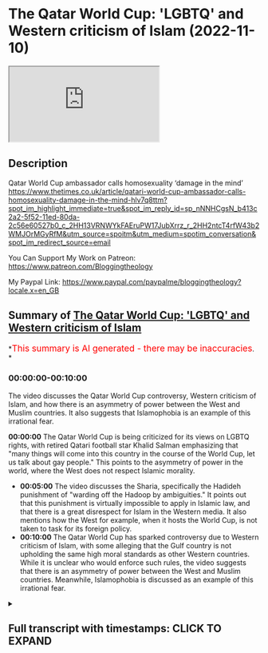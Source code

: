 # The Qatar World Cup: 'LGBTQ' and Western criticism of Islam (2022-11-10)

<iframe loading='lazy' allow='autoplay' src='https://www.youtube.com/embed/BGBKp6fNb18'></iframe>

## Description

Qatar World Cup ambassador calls homosexuality ‘damage in the mind’ <https://www.thetimes.co.uk/article/qatari-world-cup-ambassador-calls-homosexuality-damage-in-the-mind-hlv7q8ttm?spot_im_highlight_immediate=true&spot_im_reply_id=sp_nNNHCgsN_b413c2a2-5f52-11ed-80da-2c56e60527b0_c_2HH13VRNWYkFAEruPW17JubXrrz_r_2HH2ntcT4rfW43b2WMJOrMGyRfM&utm_source=spoitm&utm_medium=spotim_conversation&spot_im_redirect_source=email>

You Can Support My Work on Patreon:
<https://www.patreon.com/Bloggingtheology>

My Paypal Link:
<https://www.paypal.com/paypalme/bloggingtheology?locale.x=en_GB>

## Summary of [The Qatar World Cup: 'LGBTQ' and Western criticism of Islam](https://www.youtube.com/watch?v=BGBKp6fNb18)

\*<span style="color:red; font-size:125%">This summary is AI generated - there may be inaccuracies</span>. \*

### <a onclick="modifyYTiframeseektime('0')">00:00:00-00:10:00</a>

The video discusses the Qatar World Cup controversy, Western criticism of Islam, and how there is an asymmetry of power between the West and Muslim countries. It also suggests that Islamophobia is an example of this irrational fear.

**<a onclick="modifyYTiframeseektime('0')">00:00:00</a>** The Qatar World Cup is being criticized for its views on LGBTQ rights, with retired Qatari football star Khalid Salman emphasizing that "many things will come into this country in the course of the World Cup, let us talk about gay people." This points to the asymmetry of power in the world, where the West does not respect Islamic morality.

*   **<a onclick="modifyYTiframeseektime('300')">00:05:00</a>** The video discusses the Sharia, specifically the Hadideh punishment of "warding off the Hadoop by ambiguities." It points out that this punishment is virtually impossible to apply in Islamic law, and that there is a great disrespect for Islam in the Western media. It also mentions how the West for example, when it hosts the World Cup, is not taken to task for its foreign policy.
*   **<a onclick="modifyYTiframeseektime('600')">00:10:00</a>** The Qatar World Cup has sparked controversy due to Western criticism of Islam, with some alleging that the Gulf country is not upholding the same high moral standards as other Western countries. While it is unclear who would enforce such rules, the video suggests that there is an asymmetry of power between the West and Muslim countries. Meanwhile, Islamophobia is discussed as an example of this irrational fear.

<details><summary><h2>Full transcript with timestamps: CLICK TO EXPAND</h2></summary>

<a onclick="modifyYTiframeseektime('3')">0:00:03</a> I notice from media reports that there's a growing
chorus of voices in the west criticizing Qatar <a onclick="modifyYTiframeseektime('11')">0:00:11</a> which is hosting the World Cup which is due to
take place very shortly for example the London <a onclick="modifyYTiframeseektime('17')">0:00:17</a> Times reports and I quote an official Ambassador
for the football World Cup in Qatar has described <a onclick="modifyYTiframeseektime('25')">0:00:25</a> homosexuality as a form of quote damage in the
mind during a German television interview before <a onclick="modifyYTiframeseektime('33')">0:00:33</a> he was swiftly cut off by a media advisor the
Arab state where homosexuality is punishable <a onclick="modifyYTiframeseektime('41')">0:00:41</a> by up to three years in prison has struggled to
fend off criticism of its record on LGBTQ rights <a onclick="modifyYTiframeseektime('50')">0:00:50</a> Khalid Salman a retired Qatari football star who
is one of the ambassadors for the World Cup has <a onclick="modifyYTiframeseektime('57')">0:00:57</a> underscored this tension with his remarks on
gay rights in an interview with ZDF a German <a onclick="modifyYTiframeseektime('65')">0:01:05</a> public broadcaster Salman 60 acknowledged
that quote many things will come into this <a onclick="modifyYTiframeseektime('72')">0:01:12</a> country in the course of the World Cup let
us talk about gay people for example he said <a onclick="modifyYTiframeseektime('79')">0:01:19</a> the most important thing is that everyone accepts
they are coming here and they would have to accept <a onclick="modifyYTiframeseektime('86')">0:01:26</a> our rules unquote and the times continues he added
that he was worried Qatari children might see gay <a onclick="modifyYTiframeseektime('95')">0:01:35</a> men and learn quote something that is not good
unquote asked why homosexuality was banned in his <a onclick="modifyYTiframeseektime('103')">0:01:43</a> country Salman said it was Haram an Arabic term
meaning forbidden under Islamic law now this is <a onclick="modifyYTiframeseektime('112')">0:01:52</a> very interesting and there's been a whole rash
of Articles BBC Guardian the Times and many <a onclick="modifyYTiframeseektime('118')">0:01:58</a> other media platforms criticizing Qatar for
its views on so-called LGBTQ rights and this <a onclick="modifyYTiframeseektime('128')">0:02:08</a> struck me as particularly significant what does
it tell us about what's going on in the world well <a onclick="modifyYTiframeseektime('134')">0:02:14</a> firstly it tells us that the West believes it's
right and Superior in the secular liberal value <a onclick="modifyYTiframeseektime('142')">0:02:22</a> system that it has and that everywhere else in the
world especially Muslim countries must follow the <a onclick="modifyYTiframeseektime('149')">0:02:29</a> West and do as the West does in its ever changing
ever evolving value system could never stays <a onclick="modifyYTiframeseektime('156')">0:02:36</a> still for long there's always a new moral code
and new attitudes and no new mores that we in <a onclick="modifyYTiframeseektime('162')">0:02:42</a> the west are expected to adopt and everywhere else
by extension must also accept and this this <a onclick="modifyYTiframeseektime('169')">0:02:49</a> points to the asymmetry of power in the world
of course but more seriously than that it suggests <a onclick="modifyYTiframeseektime('176')">0:02:56</a> that the West does not respect Islamic morality it
has completely ignored this I noticed this that <a onclick="modifyYTiframeseektime('183')">0:03:03</a> in the media reports the word Islam rarely appears
but the teaching of Islam is directly contradicted <a onclick="modifyYTiframeseektime('190')">0:03:10</a> and condemned repeatedly but what is this teaching
and I notice in the media at least as far as I <a onclick="modifyYTiframeseektime('196')">0:03:16</a> see it I rarely see an informed discussion of
exactly what Islamic law teaches on this subject <a onclick="modifyYTiframeseektime('202')">0:03:22</a> of homosexuality but just to scratch the surface
it's easy to find out there's plenty of resources <a onclick="modifyYTiframeseektime('209')">0:03:29</a> online and books that teach the truth about this
the first thing that's not seems to that people <a onclick="modifyYTiframeseektime('214')">0:03:34</a> in the west don't seem to realize that is there
is no agreed upon punishment for homosexual acts <a onclick="modifyYTiframeseektime('222')">0:03:42</a> for example the Hanafi school traditionally  has said that there is no capital punishment <a onclick="modifyYTiframeseektime('227')">0:03:47</a> for homosexual acts the often it's left
to the discretion of the judge the Qadi <a onclick="modifyYTiframeseektime('233')">0:03:53</a> for example the other scores that the hand
belief do mandate the death penalty for <a onclick="modifyYTiframeseektime('239')">0:03:59</a> homosexual acts this is true but the the the most
commonly followed score the hanafi score does not <a onclick="modifyYTiframeseektime('246')">0:04:06</a> but what are we talking about him sorry to get
a bit explicit and there's an explicit warning <a onclick="modifyYTiframeseektime('252')">0:04:12</a> here what are we talking about when we're
talking about homosexuality precisely well the <a onclick="modifyYTiframeseektime('257')">0:04:17</a> Sharia seems to be concerned in the main with
something in Arabic called you can look it up <a onclick="modifyYTiframeseektime('265')">0:04:25</a> what does it mean well an English equivalent a
translation will be sodomy that's what it's <a onclick="modifyYTiframeseektime('271')">0:04:31</a> concerned about this particular act now the Sharia
is concerned with public behavior and indeed <a onclick="modifyYTiframeseektime('279')">0:04:39</a> Salman himself said that the most important thing
is that everyone except they are coming here and <a onclick="modifyYTiframeseektime('284')">0:04:44</a> that they have to accept our rules and these
rules are public rules to do a behavior not <a onclick="modifyYTiframeseektime('292')">0:04:52</a> with private behavior this is a quite important
distinction that's explicitly recognized in Sharia <a onclick="modifyYTiframeseektime('299')">0:04:59</a> so to be a crime in an Islamic context Qatar
being an Islamic society in this in the sense that <a onclick="modifyYTiframeseektime('306')">0:05:06</a> it follows many aspects of the Sharia a particular
act has to be done in public this is when <a onclick="modifyYTiframeseektime('313')">0:05:13</a> it becomes a crime and be witnessed by four people
four upstanding witnesses so they can't themselves <a onclick="modifyYTiframeseektime('320')">0:05:20</a> have a criminal record or be a dubious character
and then they have to go to court and testify in <a onclick="modifyYTiframeseektime('327')">0:05:27</a> front of a judge that they witness said alleged
behavior taking place and the behavior itself the <a onclick="modifyYTiframeseektime('334')">0:05:34</a> act of penetration is what they have to see they
can't just see two people vaguely doing whatever <a onclick="modifyYTiframeseektime('338')">0:05:38</a> they have to witness the act itself in a court and
as I say there's no agreed punishment uh for this <a onclick="modifyYTiframeseektime('348')">0:05:48</a> now what is uh this is called uh the hadude
punishments and there's more to be said about <a onclick="modifyYTiframeseektime('354')">0:05:54</a> them and they apply to adultery uh homosexual
acts and and a cut just like one or two other <a onclick="modifyYTiframeseektime('360')">0:06:00</a> categories which we won't go into uh now but the
central principle in the application of hadude <a onclick="modifyYTiframeseektime('366')">0:06:06</a> punishments as they're called is maximizing Mercy
Mercy is the heart of this and this was clearly <a onclick="modifyYTiframeseektime('375')">0:06:15</a> formula it's not just a a modernist liberal kind
of humanitarian idea this was clearly formulated <a onclick="modifyYTiframeseektime('382')">0:06:22</a> in a Hadith this is a saying of the Prophet
Muhammad upon whom be peace and it was also <a onclick="modifyYTiframeseektime('389')">0:06:29</a> echoed by prominent companions among them his
wife Aisha and the calebs Umar and Ali and the <a onclick="modifyYTiframeseektime('397')">0:06:37</a> best attested version of this Hadith because there
are several versions is as follows in English ward <a onclick="modifyYTiframeseektime('403')">0:06:43</a> off the hadude from the Muslims as much as you all
can and if you find a way out for the person then <a onclick="modifyYTiframeseektime('412')">0:06:52</a> let them go for it is better for the authority
to ER in Mercy than to uh in punishment end <a onclick="modifyYTiframeseektime('420')">0:07:00</a> quote and within A Century Of The Prophet's death
Muslim Scholars have digested this Hadith into a <a onclick="modifyYTiframeseektime('428')">0:07:08</a> crucial legal Maxim or legal principle which is
as follows ward off the Hadoop by ambiguities <a onclick="modifyYTiframeseektime('435')">0:07:15</a> ward off the Hadoop by ambiguities so on the con
in so different from the Western perception of the <a onclick="modifyYTiframeseektime('443')">0:07:23</a> enthusiastic application of her dude laws you're
not supposed to you're supposed to find a way not <a onclick="modifyYTiframeseektime('449')">0:07:29</a> to implement them uh if possible to get people
off using whatever strategy can be employed so <a onclick="modifyYTiframeseektime('456')">0:07:36</a> as I say there is no agreed upon punishment it's
the act is supposed to take place in public there <a onclick="modifyYTiframeseektime('462')">0:07:42</a> have to be four witnesses and they have to testify
in court not three not two not one but four and <a onclick="modifyYTiframeseektime('470')">0:07:50</a> if there's just any three doesn't matter it cannot
cannot be brought to court so that is the first <a onclick="modifyYTiframeseektime('476')">0:07:56</a> thing I want to establish is actually virtually
impossible to implement Hudood punishments <a onclick="modifyYTiframeseektime('481')">0:08:01</a> in Islamic law given these quite strict criteria
and the bias in the law towards mercy rather than <a onclick="modifyYTiframeseektime('488')">0:08:08</a> severity I think that's an important point to
grasp and secondly I just want to also mention <a onclick="modifyYTiframeseektime('497')">0:08:17</a> how can I put this politely that there seems
to be a great disrespect towards Islam in the <a onclick="modifyYTiframeseektime('502')">0:08:22</a> Western media whether it be the conservative
media or the liberals secular media that there <a onclick="modifyYTiframeseektime('507')">0:08:27</a> seems to be a disinclination to accept that
other countries non-western countries like <a onclick="modifyYTiframeseektime('513')">0:08:33</a> Qatar and other Muslim majority countries have a
different value system the West perhaps needs to <a onclick="modifyYTiframeseektime('521')">0:08:41</a> realize that Muslims have very different views
on sexual morality especially homosexuality <a onclick="modifyYTiframeseektime('529')">0:08:49</a> and as a Muslim Khalid Salman this chap from Qatar
is is surely entitled to express his sincerely <a onclick="modifyYTiframeseektime('537')">0:08:57</a> held views and this is not a position that is
usually taken in the west uh we simply dismiss <a onclick="modifyYTiframeseektime('544')">0:09:04</a> Muslims and their faith whenever it contradicts uh
the latest secular liberal values and the problem <a onclick="modifyYTiframeseektime('552')">0:09:12</a> with these values is they're constantly changing
they seem to every 10 years or so or even more <a onclick="modifyYTiframeseektime('558')">0:09:18</a> quickly you'll get a new set of ideas and mores
and values uh that the West suddenly Embraces and <a onclick="modifyYTiframeseektime('566')">0:09:26</a> then it expects the rest of the world especially
Muslim countries to also accept these values and <a onclick="modifyYTiframeseektime('573')">0:09:33</a> if they don't accept them they can be punished
they can be threats and people are calling in the <a onclick="modifyYTiframeseektime('578')">0:09:38</a> West for a Qatar no longer to host the cup or that
it was a mistake to ever give them this because of <a onclick="modifyYTiframeseektime('585')">0:09:45</a> their so-called stance on lgbtq right rights but
other countries are not treated like this the West <a onclick="modifyYTiframeseektime('592')">0:09:52</a> for example when it hosts the World Cup are they
taken to task for their foreign policy for their <a onclick="modifyYTiframeseektime('598')">0:09:58</a> invasion of Muslim countries for the numerous
casualties and deaths resulting from these <a onclick="modifyYTiframeseektime('603')">0:10:03</a> invasions and wars that Western countries like
America Britain France Etc have been involved in <a onclick="modifyYTiframeseektime('611')">0:10:11</a> numerous Wars in recent years resulting in the
in the deaths of Untold numbers the very least <a onclick="modifyYTiframeseektime('618')">0:10:18</a> hundreds of thousands of Muslims have died that's
not mentioned Guantanamo Bay I mean the list is <a onclick="modifyYTiframeseektime('624')">0:10:24</a> rather long unfortunately are these countries held
to vary the highest moral standards when it comes <a onclick="modifyYTiframeseektime('630')">0:10:30</a> to awarding them uh you know the World Cup or any
other sporting event tennis or whatever they're <a onclick="modifyYTiframeseektime('636')">0:10:36</a> not are they and who would enforce it anyway
who would enforce uh these rules on America for <a onclick="modifyYTiframeseektime('642')">0:10:42</a> example or Britain it wouldn't be possible I would
imagine so uh this whole episode uh reeks suggests <a onclick="modifyYTiframeseektime('652')">0:10:52</a> um an asymmetry of power that the West being
at the moment at the moment the hegemonic uh <a onclick="modifyYTiframeseektime('659')">0:10:59</a> Power uh the center of gravity when it comes to
political cultural and economic power calls the <a onclick="modifyYTiframeseektime('666')">0:11:06</a> shots and it universalizes its morality it
says well we now believe in this latest uh <a onclick="modifyYTiframeseektime('673')">0:11:13</a> um alternative lifestyle as a human right and
therefore you Muslim countries and everyone else <a onclick="modifyYTiframeseektime('679')">0:11:19</a> must also accept it and if you don't accept it we
will punish you we will take away your rights to <a onclick="modifyYTiframeseektime('685')">0:11:25</a> act host sports or we will withdraw foreign
aid or we will sanction you or we'll apply <a onclick="modifyYTiframeseektime('690')">0:11:30</a> unofficial pressure on you which certain Western
governments it has been disclosed do do they they <a onclick="modifyYTiframeseektime('697')">0:11:37</a> do unofficially uh put very economic pressure
on people and political pressure on governments <a onclick="modifyYTiframeseektime('703')">0:11:43</a> to come into line with the laces Western View
so this whole issue of Qatar hosting the World <a onclick="modifyYTiframeseektime('710')">0:11:50</a> Cup has opened up this can of worms unfortunately
uh and the unwritten text the subtext seems to me <a onclick="modifyYTiframeseektime('718')">0:11:58</a> to be that Muslims can't be Muslims unless they
agree with the West's uh secular liberal ideology <a onclick="modifyYTiframeseektime('728')">0:12:08</a> we're also told at the same time that politics
and religion have nothing to do with sports no <a onclick="modifyYTiframeseektime('734')">0:12:14</a> no no no we must get no religion and faith and
these have nothing to do with sports which of <a onclick="modifyYTiframeseektime('739')">0:12:19</a> course is not true if the religion in question
is Islam and then the West comes in and starts <a onclick="modifyYTiframeseektime('747')">0:12:27</a> pointing fingers and making accusations and
this strikes me as very unfair and unbalanced <a onclick="modifyYTiframeseektime('753')">0:12:33</a> and discriminatory and dare I say using the words
often derided but nevertheless seems really really <a onclick="modifyYTiframeseektime('760')">0:12:40</a> opposite in this context the word is simple it
is islamophobia it's this kind of irrational <a onclick="modifyYTiframeseektime('766')">0:12:46</a> fear of Islam not really understanding what is
um actually teaches uh in detail and certainly <a onclick="modifyYTiframeseektime('773')">0:12:53</a> not respecting one of the great faiths of the
world and the fastest growing religion in the <a onclick="modifyYTiframeseektime('779')">0:12:59</a> world as well the religion of Islam anyway that's
my rant take it I'll leave it till next time

</details>
